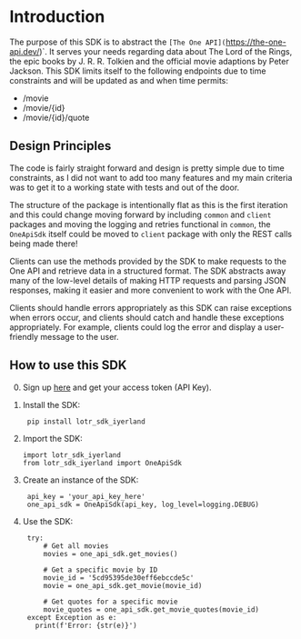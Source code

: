 # Introduction
The purpose of this SDK is to abstract the `[The One API](`https://the-one-api.dev/)`. It serves your needs regarding data about The Lord of the Rings, the epic books by J. R. R. Tolkien and the official movie adaptions by Peter Jackson.
This SDK limits itself to the following endpoints due to time constraints and will be updated as and when time permits:

- /movie
- /movie/{id}
- /movie/{id}/quote

## Design Principles
The code is fairly straight forward and design is pretty simple due to 
time constraints, as I did not want to add too many features and my main
criteria was to get it to a working state with tests and out of the door.

The structure of the package is intentionally flat as this is the first iteration and 
this could change moving forward by including `common` and `client` packages 
and moving the logging and retries functional in `common`, the `OneApiSdk` itself
could be moved to `client` package with only the REST calls being made there!

Clients can use the methods provided by the SDK to make requests to the One API
and retrieve data in a structured format. The SDK abstracts away many of 
the low-level details of making HTTP requests and parsing JSON responses, 
making it easier and more convenient to work with the One API.

Clients should handle errors appropriately as this SDK can raise exceptions when 
errors occur, and clients should catch and handle these exceptions appropriately. 
For example, clients could log the error and display a user-friendly message to the user.

## How to use this SDK

0. Sign up [here](https://the-one-api.dev/sign-up) and get your access token (API Key).

1. Install the SDK:
   ```
    pip install lotr_sdk_iyerland
   ```
2. Import the SDK: 
   ```
   import lotr_sdk_iyerland
   from lotr_sdk_iyerland import OneApiSdk
   ```
3. Create an instance of the SDK:
   ```
    api_key = 'your_api_key_here'
    one_api_sdk = OneApiSdk(api_key, log_level=logging.DEBUG)
   ``` 
4. Use the SDK:
   ```
    try:
        # Get all movies
        movies = one_api_sdk.get_movies()

        # Get a specific movie by ID
        movie_id = '5cd95395de30eff6ebccde5c'
        movie = one_api_sdk.get_movie(movie_id)

        # Get quotes for a specific movie
        movie_quotes = one_api_sdk.get_movie_quotes(movie_id)
    except Exception as e:
      print(f'Error: {str(e)}')
   ```


